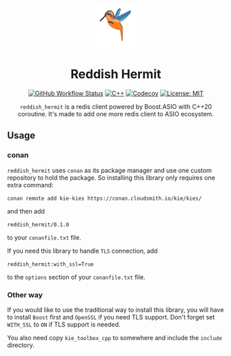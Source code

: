 <div align="center">
<img src="https://raw.githubusercontent.com/Kidsunbo/static_file/main/reddish_hermit/reddish%20hermit.png" style="width:100px; height:100px">
<h1>Reddish Hermit</h1>

[![GitHub Workflow Status](https://img.shields.io/github/workflow/status/Kidsunbo/reddish_hermit/CMake?label=Build&logo=CMake&style=flat-square)](https://github.com/Kidsunbo/reddish_hermit/actions/workflows/cmake.yml)
[![C++](https://img.shields.io/badge/C%2B%2B-20-brightgreen?style=flat-square&logo=cplusplus)](https://isocpp.org)
[![Codecov](https://img.shields.io/codecov/c/github/Kidsunbo/reddish_hermit?logo=codecov&style=flat-square)](https://codecov.io/gh/Kidsunbo/reddish_hermit)
[![License: MIT](https://img.shields.io/badge/License-MIT-blue.svg)](https://opensource.org/licenses/MIT)


`reddish_hermit` is a redis client powered by Boost.ASIO with C++20 coroutine. It's made to add one more redis client to ASIO ecosystem.
</div>

## Usage
### conan
`reddish_hermit` uses `conan` as its package manager and use one custom repository to hold the package. So installing this library only requires one
extra command:

```
conan remote add kie-kies https://conan.cloudsmith.io/kie/kies/
```

and then add 
```
reddish_hermit/0.1.0
```
to your `conanfile.txt` file.

If you need this library to handle `TLS` connection, add 
```
reddish_hermit:with_ssl=True
```
to the `options` section of your `conanfile.txt` file.

### Other way
If you would like to use the traditional way to install this library, you will have to install `Boost` first and `OpenSSL` if you need TLS support. Don't forget set `WITH_SSL` to `ON` if TLS support is needed.

You also need copy `kie_toolbox_cpp` to somewhere and include the `include` directory.
